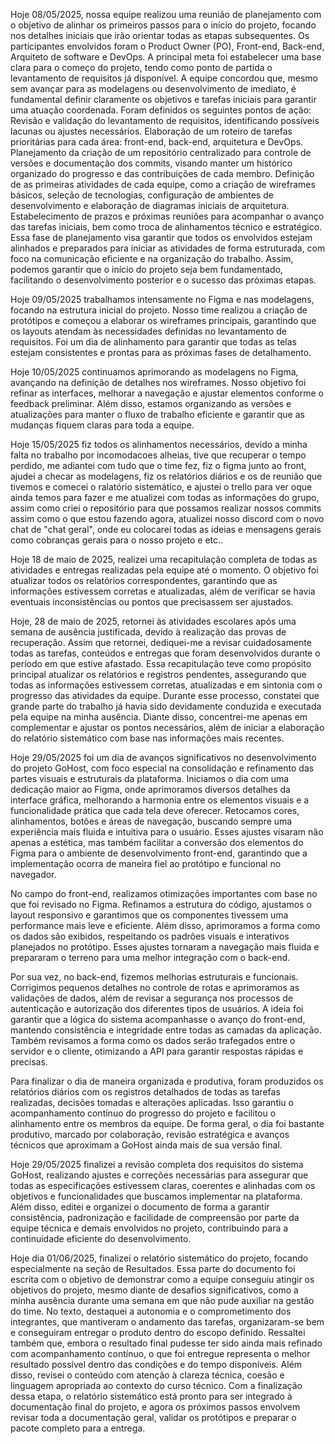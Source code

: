 Hoje 08/05/2025, nossa equipe realizou uma reunião de planejamento com o objetivo de alinhar os primeiros passos para o início do projeto, focando nos detalhes iniciais que irão orientar todas as etapas subsequentes. Os participantes envolvidos foram o Product Owner (PO), Front-end, Back-end, Arquiteto de software e DevOps.
A principal meta foi estabelecer uma base clara para o começo do projeto, tendo como ponto de partida o levantamento de requisitos já disponível. A equipe concordou que, mesmo sem avançar para as modelagens ou desenvolvimento de imediato, é fundamental definir claramente os objetivos e tarefas iniciais para garantir uma atuação coordenada.
Foram definidos os seguintes pontos de ação:
Revisão e validação do levantamento de requisitos, identificando possíveis lacunas ou ajustes necessários.
Elaboração de um roteiro de tarefas prioritárias para cada área: front-end, back-end, arquitetura e DevOps.
Planejamento da criação de um repositório centralizado para controle de versões e documentação dos commits, visando manter um histórico organizado do progresso e das contribuições de cada membro.
Definição de as primeiras atividades de cada equipe, como a criação de wireframes básicos, seleção de tecnologias, configuração de ambientes de desenvolvimento e elaboração de diagramas iniciais de arquitetura.
Estabelecimento de prazos e próximas reuniões para acompanhar o avanço das tarefas iniciais, bem como troca de alinhamentos técnico e estratégico.
Essa fase de planejamento visa garantir que todos os envolvidos estejam alinhados e preparados para iniciar as atividades de forma estruturada, com foco na comunicação eficiente e na organização do trabalho. Assim, podemos garantir que o início do projeto seja bem fundamentado, facilitando o desenvolvimento posterior e o sucesso das próximas etapas.

Hoje 09/05/2025 trabalhamos intensamente no Figma e nas modelagens, focando na estrutura inicial do projeto. Nosso time realizou a criação de protótipos e começou a elaborar os wireframes principais, garantindo que os layouts atendam às necessidades definidas no levantamento de requisitos. Foi um dia de alinhamento para garantir que todas as telas estejam consistentes e prontas para as próximas fases de detalhamento.

Hoje 10/05/2025 continuamos aprimorando as modelagens no Figma, avançando na definição de detalhes nos wireframes. Nosso objetivo foi refinar as interfaces, melhorar a navegação e ajustar elementos conforme o feedback preliminar. Além disso, estamos organizando as versões e atualizações para manter o fluxo de trabalho eficiente e garantir que as mudanças fiquem claras para toda a equipe.

Hoje 15/05/2025 fiz todos os alinhamentos necessários, devido a minha falta no trabalho por incomodacoes alheias, tive que recuperar o tempo perdido, me adiantei com tudo que o time fez, fiz o figma junto ao front, ajudei a checar as modelagens, fiz os relatórios diários e os de reunião que tivemos e comecei o ralatório sistemático, e ajustei o trello para ver oque ainda temos para fazer e me atualizei com todas as informações do grupo, assim como criei o repositório para que possamos realizar nossos commits assim como o que estou fazendo agora, atualizei nosso discord com o novo chat de "chat geral", onde eu colocarei todas as ideias e mensagens gerais como cobranças gerais para o nosso projeto e etc..

Hoje 18 de maio de 2025, realizei uma recapitulação completa de todas as atividades e entregas realizadas pela equipe até o momento. O objetivo foi atualizar todos os relatórios correspondentes, garantindo que as informações estivessem corretas e atualizadas, além de verificar se havia eventuais inconsistências ou pontos que precisassem ser ajustados.

Hoje, 28 de maio de 2025, retornei às atividades escolares após uma semana de ausência justificada, devido à realização das provas de recuperação. Assim que retornei, dediquei-me a revisar cuidadosamente todas as tarefas, conteúdos e entregas que foram desenvolvidos durante o período em que estive afastado. Essa recapitulação teve como propósito principal atualizar os relatórios e registros pendentes, assegurando que todas as informações estivessem corretas, atualizadas e em sintonia com o progresso das atividades da equipe. Durante esse processo, constatei que grande parte do trabalho já havia sido devidamente conduzida e executada pela equipe na minha ausência. Diante disso, concentrei-me apenas em complementar e ajustar os pontos necessários, além de iniciar a elaboração do relatório sistemático com base nas informações mais recentes.

Hoje 29/05/2025 foi um dia de avanços significativos no desenvolvimento do projeto GoHost, com foco especial na consolidação e refinamento das partes visuais e estruturais da plataforma. Iniciamos o dia com uma dedicação maior ao Figma, onde aprimoramos diversos detalhes da interface gráfica, melhorando a harmonia entre os elementos visuais e a funcionalidade prática que cada tela deve oferecer. Retocamos cores, alinhamentos, botões e áreas de navegação, buscando sempre uma experiência mais fluida e intuitiva para o usuário. Esses ajustes visaram não apenas a estética, mas também facilitar a conversão dos elementos do Figma para o ambiente de desenvolvimento front-end, garantindo que a implementação ocorra de maneira fiel ao protótipo e funcional no navegador.

No campo do front-end, realizamos otimizações importantes com base no que foi revisado no Figma. Refinamos a estrutura do código, ajustamos o layout responsivo e garantimos que os componentes tivessem uma performance mais leve e eficiente. Além disso, aprimoramos a forma como os dados são exibidos, respeitando os padrões visuais e interativos planejados no protótipo. Esses ajustes tornaram a navegação mais fluida e prepararam o terreno para uma melhor integração com o back-end.

Por sua vez, no back-end, fizemos melhorias estruturais e funcionais. Corrigimos pequenos detalhes no controle de rotas e aprimoramos as validações de dados, além de revisar a segurança nos processos de autenticação e autorização dos diferentes tipos de usuários. A ideia foi garantir que a lógica do sistema acompanhasse o avanço do front-end, mantendo consistência e integridade entre todas as camadas da aplicação. Também revisamos a forma como os dados serão trafegados entre o servidor e o cliente, otimizando a API para garantir respostas rápidas e precisas.

Para finalizar o dia de maneira organizada e produtiva, foram produzidos os relatórios diários com os registros detalhados de todas as tarefas realizadas, decisões tomadas e alterações aplicadas. Isso garantiu o acompanhamento contínuo do progresso do projeto e facilitou o alinhamento entre os membros da equipe. De forma geral, o dia foi bastante produtivo, marcado por colaboração, revisão estratégica e avanços técnicos que aproximam a GoHost ainda mais de sua versão final.

Hoje 29/05/2025 finalizei a revisão completa dos requisitos do sistema GoHost, realizando ajustes e correções necessárias para assegurar que todas as especificações estivessem claras, coerentes e alinhadas com os objetivos e funcionalidades que buscamos implementar na plataforma. Além disso, editei e organizei o documento de forma a garantir consistência, padronização e facilidade de compreensão por parte da equipe técnica e demais envolvidos no projeto, contribuindo para a continuidade eficiente do desenvolvimento.

Hoje dia 01/06/2025, finalizei o relatório sistemático do projeto, focando especialmente na seção de Resultados. Essa parte do documento foi escrita com o objetivo de demonstrar como a equipe conseguiu atingir os objetivos do projeto, mesmo diante de desafios significativos, como a minha ausência durante uma semana em que não pude auxiliar na gestão do time. No texto, destaquei a autonomia e o comprometimento dos integrantes, que mantiveram o andamento das tarefas, organizaram-se bem e conseguiram entregar o produto dentro do escopo definido. Ressaltei também que, embora o resultado final pudesse ter sido ainda mais refinado com acompanhamento contínuo, o que foi entregue representa o melhor resultado possível dentro das condições e do tempo disponíveis. Além disso, revisei o conteúdo com atenção à clareza técnica, coesão e linguagem apropriada ao contexto do curso técnico. Com a finalização dessa etapa, o relatório sistemático está pronto para ser integrado à documentação final do projeto, e agora os próximos passos envolvem revisar toda a documentação geral, validar os protótipos e preparar o pacote completo para a entrega.
